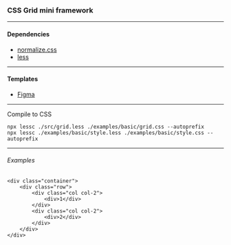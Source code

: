 ### CSS Grid mini framework

---

#### Dependencies
- [normalize.css](https://necolas.github.io/normalize.css)
- [less](http://lesscss.org)

---

#### Templates
- [Figma](https://www.figma.com/file/DSMDgDGMv9i48ZRtZ9ibt7NA/CSS-Grid)

---

Compile to CSS
```
npx lessc ./src/grid.less ./examples/basic/grid.css --autoprefix
npx lessc ./examples/basic/style.less ./examples/basic/style.css --autoprefix
```

---

###### Examples
```
<div class="container">
	<div class="row">
		<div class="col col-2">
			<div>1</div>
		</div>
		<div class="col col-2">
			<div>2</div>
		</div>
	</div>
</div>
```
